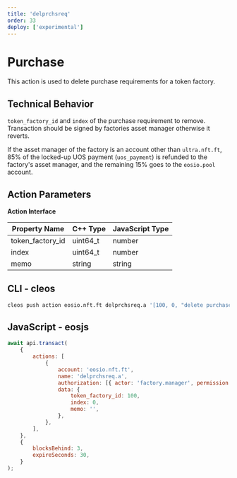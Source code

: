 ```yaml
---
title: 'delprchsreq'
order: 33
deploy: ['experimental']
---
```


# Purchase

This action is used to delete purchase requirements for a token factory.

## Technical Behavior

`token_factory_id` and `index` of the purchase requirement to remove. Transaction should be signed by factories asset manager otherwise it reverts.

If the asset manager of the factory is an account other than `ultra.nft.ft`, 85% of the locked-up UOS payment (`uos_payment`) is refunded to the factory's asset manager, and the remaining 15% goes to the `eosio.pool` account.

## Action Parameters

**Action Interface**

| Property Name    | C++ Type | JavaScript Type |
| ---------------- | -------- | --------------- |
| token_factory_id | uint64_t | number          |
| index            | uint64_t | number          |
| memo             | string   | string          |

## CLI - cleos

```bash
cleos push action eosio.nft.ft delprchsreq.a '[100, 0, "delete purchase req"]' -p factory.manager
```

## JavaScript - eosjs

```js
await api.transact(
    {
        actions: [
            {
                account: 'eosio.nft.ft',
                name: 'delprchsreq.a',
                authorization: [{ actor: 'factory.manager', permission: 'active' }],
                data: {
                    token_factory_id: 100,
                    index: 0,
                    memo: '',
                },
            },
        ],
    },
    {
        blocksBehind: 3,
        expireSeconds: 30,
    }
);
```
